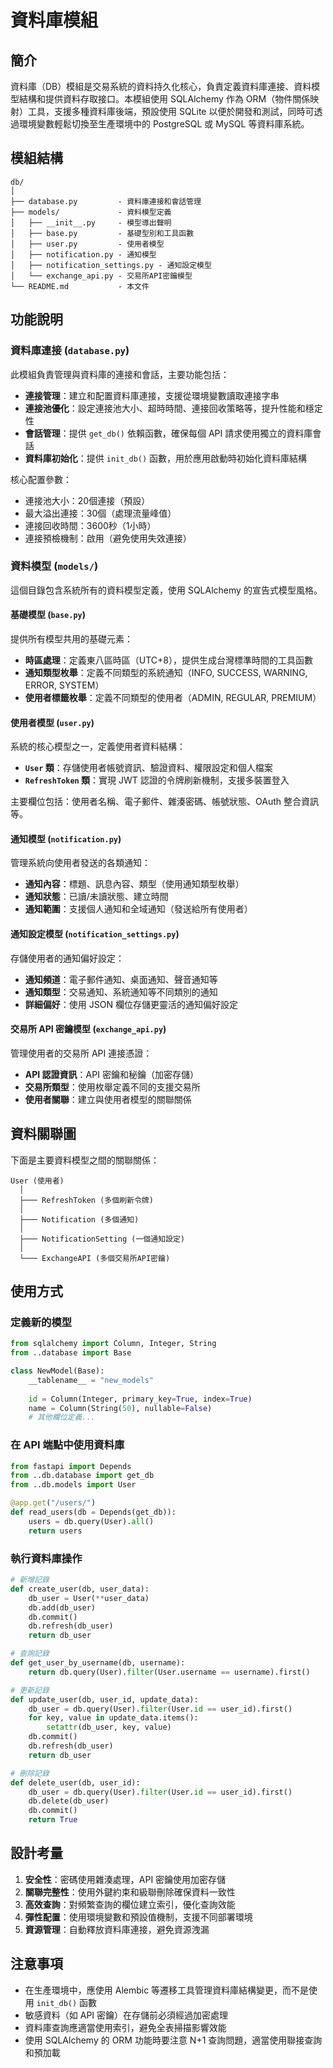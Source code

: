 # 資料庫模組

## 簡介

資料庫（DB）模組是交易系統的資料持久化核心，負責定義資料庫連接、資料模型結構和提供資料存取接口。本模組使用 SQLAlchemy 作為 ORM（物件關係映射）工具，支援多種資料庫後端，預設使用 SQLite 以便於開發和測試，同時可透過環境變數輕鬆切換至生產環境中的 PostgreSQL 或 MySQL 等資料庫系統。

## 模組結構

```
db/
│
├── database.py         - 資料庫連接和會話管理
├── models/             - 資料模型定義
│   ├── __init__.py     - 模型導出聲明
│   ├── base.py         - 基礎型別和工具函數
│   ├── user.py         - 使用者模型
│   ├── notification.py - 通知模型
│   ├── notification_settings.py - 通知設定模型
│   └── exchange_api.py - 交易所API密鑰模型
└── README.md           - 本文件
```

## 功能說明

### 資料庫連接 (`database.py`)

此模組負責管理與資料庫的連接和會話，主要功能包括：

- **連接管理**：建立和配置資料庫連接，支援從環境變數讀取連接字串
- **連接池優化**：設定連接池大小、超時時間、連接回收策略等，提升性能和穩定性
- **會話管理**：提供 `get_db()` 依賴函數，確保每個 API 請求使用獨立的資料庫會話
- **資料庫初始化**：提供 `init_db()` 函數，用於應用啟動時初始化資料庫結構

核心配置參數：
- 連接池大小：20個連接（預設）
- 最大溢出連接：30個（處理流量峰值）
- 連接回收時間：3600秒（1小時）
- 連接預檢機制：啟用（避免使用失效連接）

### 資料模型 (`models/`)

這個目錄包含系統所有的資料模型定義，使用 SQLAlchemy 的宣告式模型風格。

#### 基礎模型 (`base.py`)

提供所有模型共用的基礎元素：

- **時區處理**：定義東八區時區（UTC+8），提供生成台灣標準時間的工具函數
- **通知類型枚舉**：定義不同類型的系統通知（INFO, SUCCESS, WARNING, ERROR, SYSTEM）
- **使用者標籤枚舉**：定義不同類型的使用者（ADMIN, REGULAR, PREMIUM）

#### 使用者模型 (`user.py`)

系統的核心模型之一，定義使用者資料結構：

- **`User` 類**：存儲使用者帳號資訊、驗證資料、權限設定和個人檔案
- **`RefreshToken` 類**：實現 JWT 認證的令牌刷新機制，支援多裝置登入

主要欄位包括：使用者名稱、電子郵件、雜湊密碼、帳號狀態、OAuth 整合資訊等。

#### 通知模型 (`notification.py`)

管理系統向使用者發送的各類通知：

- **通知內容**：標題、訊息內容、類型（使用通知類型枚舉）
- **通知狀態**：已讀/未讀狀態、建立時間
- **通知範圍**：支援個人通知和全域通知（發送給所有使用者）

#### 通知設定模型 (`notification_settings.py`)

存儲使用者的通知偏好設定：

- **通知頻道**：電子郵件通知、桌面通知、聲音通知等
- **通知類型**：交易通知、系統通知等不同類別的通知
- **詳細偏好**：使用 JSON 欄位存儲更靈活的通知偏好設定

#### 交易所 API 密鑰模型 (`exchange_api.py`)

管理使用者的交易所 API 連接憑證：

- **API 認證資訊**：API 密鑰和秘鑰（加密存儲）
- **交易所類型**：使用枚舉定義不同的支援交易所
- **使用者關聯**：建立與使用者模型的關聯關係

## 資料關聯圖

下面是主要資料模型之間的關聯關係：

```
User (使用者)
  │
  ├─── RefreshToken (多個刷新令牌)
  │
  ├─── Notification (多個通知)
  │
  ├─── NotificationSetting (一個通知設定)
  │
  └─── ExchangeAPI (多個交易所API密鑰)
```

## 使用方式

### 定義新的模型

```python
from sqlalchemy import Column, Integer, String
from ..database import Base

class NewModel(Base):
    __tablename__ = "new_models"
    
    id = Column(Integer, primary_key=True, index=True)
    name = Column(String(50), nullable=False)
    # 其他欄位定義...
```

### 在 API 端點中使用資料庫

```python
from fastapi import Depends
from ..db.database import get_db
from ..db.models import User

@app.get("/users/")
def read_users(db = Depends(get_db)):
    users = db.query(User).all()
    return users
```

### 執行資料庫操作

```python
# 新增記錄
def create_user(db, user_data):
    db_user = User(**user_data)
    db.add(db_user)
    db.commit()
    db.refresh(db_user)
    return db_user

# 查詢記錄
def get_user_by_username(db, username):
    return db.query(User).filter(User.username == username).first()

# 更新記錄
def update_user(db, user_id, update_data):
    db_user = db.query(User).filter(User.id == user_id).first()
    for key, value in update_data.items():
        setattr(db_user, key, value)
    db.commit()
    db.refresh(db_user)
    return db_user

# 刪除記錄
def delete_user(db, user_id):
    db_user = db.query(User).filter(User.id == user_id).first()
    db.delete(db_user)
    db.commit()
    return True
```

## 設計考量

1. **安全性**：密碼使用雜湊處理，API 密鑰使用加密存儲
2. **關聯完整性**：使用外鍵約束和級聯刪除確保資料一致性
3. **高效查詢**：對頻繁查詢的欄位建立索引，優化查詢效能
4. **彈性配置**：使用環境變數和預設值機制，支援不同部署環境
5. **資源管理**：自動釋放資料庫連接，避免資源洩漏

## 注意事項

- 在生產環境中，應使用 Alembic 等遷移工具管理資料庫結構變更，而不是使用 `init_db()` 函數
- 敏感資料（如 API 密鑰）在存儲前必須經過加密處理
- 資料庫查詢應適當使用索引，避免全表掃描影響效能
- 使用 SQLAlchemy 的 ORM 功能時要注意 N+1 查詢問題，適當使用聯接查詢和預加載 